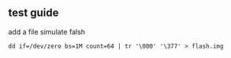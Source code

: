 ## test guide

add a file simulate falsh
```
dd if=/dev/zero bs=1M count=64 | tr '\000' '\377' > flash.img
```